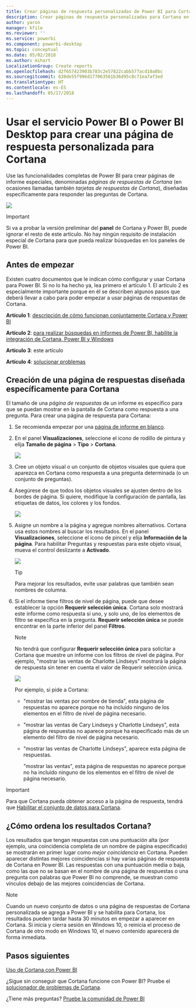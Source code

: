 ```yaml
---
title: Crear páginas de respuesta personalizadas de Power BI para Cortana
description: Crear páginas de respuesta personalizadas para Cortana en Power BI
author: yaron
manager: kfile
ms.reviewer: ''
ms.service: powerbi
ms.component: powerbi-desktop
ms.topic: conceptual
ms.date: 05/02/2018
ms.author: mihart
LocalizationGroup: Create reports
ms.openlocfilehash: d2f657423903b783c2e57822cabb577acd10a8bc
ms.sourcegitcommit: 638de55f996d177063561b36d95c8c71ea7af3ed
ms.translationtype: HT
ms.contentlocale: es-ES
ms.lasthandoff: 05/17/2018
---
```

# <a name="use-power-bi-service-or-power-bi-desktop-to-create-a-custom-answer-page-for-cortana"></a>Usar el servicio Power BI o Power BI Desktop para crear una página de respuesta personalizada para Cortana
Use las funcionalidades completas de Power BI para crear páginas de informe especiales, denominadas *páginas de respuestas de Cortana* (en ocasiones llamadas también *tarjetas de respuestas de Cortana*), diseñadas específicamente para responder las preguntas de Cortana.

![](media/service-cortana-answer-cards/power-bi-cortana.png)

> [!IMPORTANT]
> Si va a probar la versión preliminar del **panel** de Cortana y Power BI, puede ignorar el resto de este artículo. No hay ningún requisito de instalación especial de Cortana para que pueda realizar búsquedas en los paneles de Power BI.
> 
> 

## <a name="before-you-begin"></a>Antes de empezar
Existen cuatro documentos que le indican cómo configurar y usar Cortana para Power BI. Si no lo ha hecho ya, lea primero el artículo 1. El artículo 2 es especialmente importante porque en él se describen algunos pasos que deberá llevar a cabo para poder empezar a usar páginas de respuestas de Cortana.

**Artículo 1**: [descripción de cómo funcionan conjuntamente Cortana y Power BI](service-cortana-intro.md)

**Artículo 2**: [para realizar búsquedas en informes de Power BI, habilite la integración de Cortana, Power BI y Windows](service-cortana-enable.md)

**Artículo 3**: este artículo

**Artículo 4**: [solucionar problemas](service-cortana-troubleshoot.md)

## <a name="create-a-cortana-answer-page-designed-specifically-for-cortana"></a>Creación de una página de respuestas diseñada específicamente para Cortana
El tamaño de una *página de respuestas* de un informe es específico para que se puedan mostrar en la pantalla de Cortana como respuesta a una pregunta. Para crear una página de respuesta para Cortana:

1. Se recomienda empezar por una [página de informe en blanco](power-bi-report-add-page.md).
2. En el panel **Visualizaciones**, seleccione el icono de rodillo de pintura y elija **Tamaño de página** > **Tipo** > **Cortana**.
   
    ![](media/service-cortana-answer-cards/pbi-cortana-page-size-new.png)
3. Cree un objeto visual o un conjunto de objetos visuales que quiera que aparezca en Cortana como respuesta a una pregunta determinada (o un conjunto de preguntas).
4. Asegúrese de que todos los objetos visuales se ajusten dentro de los bordes de página. Si quiere, modifique la configuración de pantalla, las etiquetas de datos, los colores y los fondos.  
   
    ![](media/service-cortana-answer-cards/pbi_cortana_modify-new.png)
5. Asigne un nombre a la página y agregue nombres alternativos. Cortana usa estos nombres al buscar los resultados. En el panel **Visualizaciones**, seleccione el icono de pincel y elija **Información de la página**. Para habilitar Preguntas y respuestas para este objeto visual, mueva el control deslizante a **Activado**.
   
    ![](media/service-cortana-answer-cards/pbi_cortana_names-newer.png)
   
   > [!TIP]
   > Para mejorar los resultados, evite usar palabras que también sean nombres de columna.
   > 
   > 
6. Si el informe tiene filtros de nivel de página, puede que desee establecer la opción **Requerir selección única**. Cortana solo mostrará este informe como respuesta si uno, y solo uno, de los elementos de filtro se especifica en la pregunta. **Requerir selección única** se puede encontrar en la parte inferior del panel **Filtros**.
   
   > [!NOTE]
   > No tendrá que configurar **Requerir selección única** para solicitar a Cortana que muestre un informe con los filtros de nivel de página. Por ejemplo, "mostrar las ventas de Charlotte Lindseys" mostrará la página de respuesta sin tener en cuenta el valor de Requerir selección única.
   > 
   > 
   
     ![](media/service-cortana-answer-cards/pbi-cortana-single-selection-new.png)
   
      Por ejemplo, si pide a Cortana:
   
   * "mostrar las ventas por nombre de tienda", esta página de respuestas no aparece porque no ha incluido ninguno de los elementos en el filtro de nivel de página necesario.
   * "mostrar las ventas de Cary Lindseys y Charlotte Lindseys", esta página de respuestas no aparece porque ha especificado más de un elemento del filtro de nivel de página necesario.
   * "mostrar las ventas de Charlotte Lindseys", aparece esta página de respuestas.
     
     "mostrar las ventas", esta página de respuestas no aparece porque no ha incluido ninguno de los elementos en el filtro de nivel de página necesario.

> [!IMPORTANT]
> Para que Cortana pueda obtener acceso a la página de respuesta, tendrá que [Habilitar el conjunto de datos para Cortana](service-cortana-enable.md).
> 
> 

## <a name="how-does-cortana-order-the-results"></a>¿Cómo ordena los resultados Cortana?
Los resultados que tengan respuestas con una puntuación alta (por ejemplo, una coincidencia completa de un nombre de página especificado) se mostrarán en primer lugar como *mejor coincidencia* en Cortana. Pueden aparecer distintas mejores coincidencias si hay varias páginas de respuesta de Cortana en Power BI. Las respuestas con una puntuación media o baja, como las que no se basan en el nombre de una página de respuestas o una pregunta con palabras que Power BI no comprende, se muestran como vínculos debajo de las mejores coincidencias de Cortana.

> [!NOTE]
> Cuando un nuevo conjunto de datos o una página de respuestas de Cortana personalizada se agrega a Power BI y se habilita para Cortana, los resultados pueden tardar hasta 30 minutos en empezar a aparecer en Cortana. Si inicia y cierra sesión en Windows 10, o reinicia el proceso de Cortana de otro modo en Windows 10, el nuevo contenido aparecerá de forma inmediata.
> 
> 

## <a name="next-steps"></a>Pasos siguientes
[Uso de Cortana con Power BI](service-cortana-intro.md)

¿Sigue sin conseguir que Cortana funcione con Power BI?  Pruebe el [solucionador de problemas de Cortana](service-cortana-troubleshoot.md).

¿Tiene más preguntas? [Pruebe la comunidad de Power BI](http://community.powerbi.com/)

